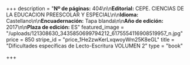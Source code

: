 +++
description = "**Nº de páginas:** 404\n\n**Editorial:** CEPE. CIENCIAS DE LA EDUCACION PREESCOLAR Y ESPECIAL\n\n**Idioma:** Castellano\n\n**Encuadernación:** Tapa blanda\n\n**Año de edición:** 2017\n\n**Plaza de edición:** ES"
featured_image = "/uploads/121308630_3435850699794212_6175554116908519957_n.jpg"
price = 850
stripe_id = "price_1He2zwKerLxqwoyWm25K8eGL"
title = "Dificultades específicas de Lecto-Escritura VOLUMEN 2"
type = "book"

+++
